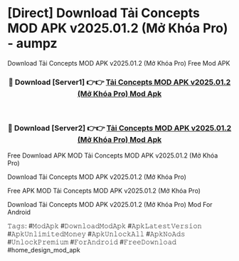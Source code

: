 # [Direct] Download Tải Concepts MOD APK v2025.01.2 (Mở Khóa Pro) - aumpz
Download Tải Concepts MOD APK v2025.01.2 (Mở Khóa Pro) Free Mod APK

<div align="center">
<h3>🔴 Download [Server1] 👉👉 <a href="https://apk-comot.site?title=Tải_Concepts_MOD_APK_v2025.01.2_(Mở_Khóa_Pro)">Tải Concepts MOD APK v2025.01.2 (Mở Khóa Pro) Mod Apk</a></h3><br>

<h3>🔴 Download [Server2] 👉👉 <a href="https://apk-comot.site?title=Tải_Concepts_MOD_APK_v2025.01.2_(Mở_Khóa_Pro)">Tải Concepts MOD APK v2025.01.2 (Mở Khóa Pro) Mod Apk</a></h3>
</div>


Free Download APK MOD Tải Concepts MOD APK v2025.01.2 (Mở Khóa Pro)

Download Tải Concepts MOD APK v2025.01.2 (Mở Khóa Pro) 

Free APK MOD Tải Concepts MOD APK v2025.01.2 (Mở Khóa Pro) 

Download Tải Concepts MOD APK v2025.01.2 (Mở Khóa Pro) Mod For Android

𝚃𝚊𝚐𝚜: #𝙼𝚘𝚍𝙰𝚙𝚔 #𝙳𝚘𝚠𝚗𝚕𝚘𝚊𝚍𝙼𝚘𝚍𝙰𝚙𝚔 #𝙰𝚙𝚔𝙻𝚊𝚝𝚎𝚜𝚝𝚅𝚎𝚛𝚜𝚒𝚘𝚗 #𝙰𝚙𝚔𝚄𝚗𝚕𝚒𝚖𝚒𝚝𝚎𝚍𝙼𝚘𝚗𝚎𝚢 #𝙰𝚙𝚔𝚄𝚗𝚕𝚘𝚌𝚔𝙰𝚕𝚕 #𝙰𝚙𝚔𝙽𝚘𝙰𝚍𝚜 #𝚄𝚗𝚕𝚘𝚌𝚔𝙿𝚛𝚎𝚖𝚒𝚞𝚖 #𝙵𝚘𝚛𝙰𝚗𝚍𝚛𝚘𝚒𝚍 #𝙵𝚛𝚎𝚎𝙳𝚘𝚠𝚗𝚕𝚘𝚊𝚍 #home_design_mod_apk